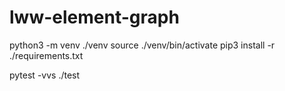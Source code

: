 # lww-element-graph

python3 -m venv ./venv
source ./venv/bin/activate
pip3 install -r ./requirements.txt

pytest -vvs ./test